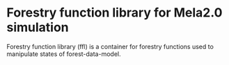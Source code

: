 # Forestry function library for Mela2.0 simulation

Forestry function library (ffl) is a container for forestry functions used to manipulate states of forest-data-model.
